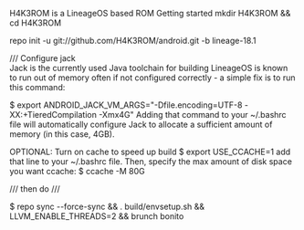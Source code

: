 H4K3ROM is a LineageOS based ROM
Getting started
mkdir H4K3ROM && cd H4K3ROM

repo init -u git://github.com/H4K3ROM/android.git -b lineage-18.1

/// Configure jack \
Jack is the currently used Java toolchain for building LineageOS is known to run out of memory often if not configured correctly - a simple fix is to run this command:

$ export ANDROID_JACK_VM_ARGS="-Dfile.encoding=UTF-8 -XX:+TieredCompilation -Xmx4G" Adding that command to your ~/.bashrc file will automatically configure Jack to allocate a sufficient amount of memory (in this case, 4GB).

OPTIONAL: Turn on cache to speed up build $ export USE_CCACHE=1 add that line to your ~/.bashrc file. Then, specify the max amount of disk space you want ccache:
$ ccache -M 80G

/// then do ///

$ repo sync --force-sync && . build/envsetup.sh && LLVM_ENABLE_THREADS=2 && brunch bonito
